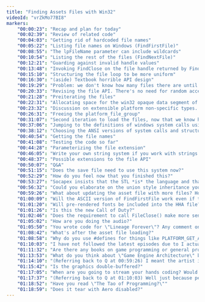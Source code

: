 ```yaml
---
title: "Finding Assets Files with Win32"
videoId: "vrZkMo77BI8"
markers:
    "00:00:23": "Recap and plan for today"
    "00:02:39": "Review of related code"
    "00:04:03": "Getting rid of hardcoded file names"
    "00:05:22": "Listing file names on Windows (FindFirstFile)"
    "00:08:55": "The lpFileName parameter can include wildcards"
    "00:10:54": "Listing the rest of the files (FindNextFile)"
    "00:12:21": "Guarding against invalid handle values"
    "00:13:48": "Invoking FindClose on the file handle returned by FindFirstFile"
    "00:15:10": "Structuring the file loop to be more uniform"
    "00:16:30": "(aside) Textbook horrible API design"
    "00:19:29": "Problem: we don't know how many files there are until we have looped over them"
    "00:20:33": "Revising the file API. There's no need for random access of files. Sequential access is enough and is cleaner to implement"
    "00:21:28": "Preiterating the files"
    "00:22:31": "Allocating space for the win32 opaque data segment of the platform_file_group struct"
    "00:23:32": "Discussion on extensible platform non-specific types. This type of \"space saving for dynamic unions\" can be implemented using C++ inheritance, but we will encounter other types that can't"
    "00:26:31": "Freeing the platform_file_group"
    "00:31:07": "Second iteration to load the files, now that we know how many of them there are"
    "00:37:06": "Jumping to the definitions of windows system calls using Visual Studio"
    "00:38:12": "Choosing the ANSI versions of system calls and structures"
    "00:40:54": "Getting the file names"
    "00:41:08": "Testing the code so far"
    "00:44:28": "Parameterizing the file extension"
    "00:46:05": "Write your own string system if you work with strings frequently"
    "00:48:37": "Possible extensions to the file API"
    "00:50:07": "Q&A"
    "00:51:15": "Does the save file need to use this system now?"
    "00:52:29": "How do you feel now that you finished this?"
    "00:53:27": "Socapex insists that the STL *is* the language and that you therefore should use \"strings\" from it"
    "00:56:32": "Could you elaborate on the union style inheritance you mentioned? In the same vein, will entities end up being unions?"
    "00:59:26": "What about updating the asset file with more files? How do you manage a ton assets as in knowing what is where?"
    "01:00:09": "Will the ASCII version of FindFirstFile work even if the full file path has unicode in it?"
    "01:01:20": "Will pre-rendered fonts be included into the HHA file?"
    "01:01:26": "Is this the new Call of Duty?"
    "01:02:46": "Does the requirement to call FileClose() make more sense when you consider that FindFirstChangeNotification/FindNextChangeNotification/RefreshDirectory are part of the same API?"
    "01:05:02": "How are you doing the audio?"
    "01:05:50": "You wrote code for \"Lineage Forever\"? Any comment on writing it on the game/any other Lineage games? Lineage 1 pretty much sparked my entire career as a computer scientist/programmer"
    "01:08:42": "What's after the asset file loading?"
    "01:08:58": "Why do you use #defines for things like PLATFORM_GET_ALL_FILE_OF_TYPE_BEGIN instead of just normal function call?"
    "01:10:03": "I have not followed the latest episodes due to I actually watching it from the beginning. But is there any like crypting in savefiles regarding cheating, etc?"
    "01:11:32": "Are there any books on game programming or general programming that you would recommend?"
    "01:13:53": "What do you think about \"Game Engine Architecture\" by J. Gregory ? The books looks solid"
    "01:14:10": "(Referring back to Q at 00:59:26) I meant the artist is making files how do you track what you added and what you didn't. What assets have changed. and need updated kind of thing?"
    "01:15:42": "Is the graphics double-buffered?"
    "01:17:05": "When are you going to stream your hands coding? Would be neat. You talked about doing it some time"
    "01:17:37": "(Referring back to Q at 01:10:03) Well just because people would know how to beat the encryption, doesn't mean it would be a bad thing to teach in this series"
    "01:18:52": "Have you read \"The Tao of Programming?\""
    "01:18:59": "Does it tear with Aero disabled?"
---
```

